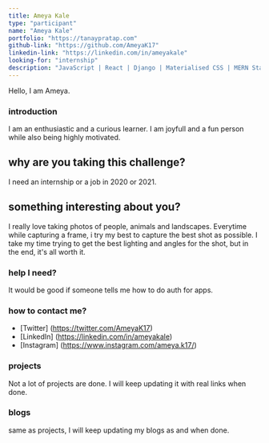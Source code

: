 ```yaml
---
title: Ameya Kale
type: "participant"
name: "Ameya Kale"
portfolio: "https://tanaypratap.com"
github-link: "https://github.com/AmeyaK17"
linkedin-link: "https://linkedin.com/in/ameyakale"
looking-for: "internship"
description: "JavaScript | React | Django | Materialised CSS | MERN Stack"
---
```


Hello, I am Ameya.   

### introduction

I am an enthusiastic and a curious learner. I am joyfull and a fun person while also being highly motivated.

## why are you taking this challenge?

I need an internship or a job in 2020 or 2021.

## something interesting about you?

I really love taking photos of people, animals and landscapes. Everytime while capturing a frame, i try my best to capture the best shot as possible. I take my time trying to get the best lighting and angles for the shot, but in the end, it's all worth it.

### help I need?

It would be good if someone tells me how to do auth for apps.

### how to contact me?

- [Twitter] (https://twitter.com/AmeyaK17)
- [LinkedIn] (https://linkedin.com/in/ameyakale)
- [Instagram] (https://www.instagram.com/ameya.k17/)

### projects

Not a lot of projects are done. I will keep updating it with real links when done.

### blogs

same as projects, I will keep updating my blogs as and when done.
